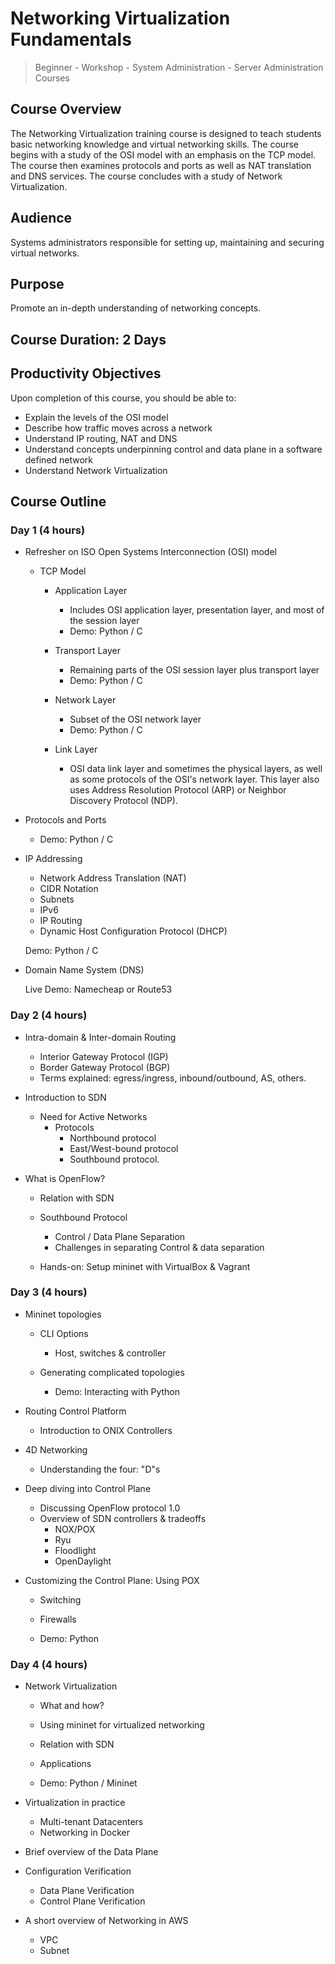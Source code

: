 # Networking Virtualization Fundamentals

> Beginner - Workshop - System Administration - Server Administration Courses

## Course Overview

The Networking Virtualization training course is designed to teach students basic networking knowledge and virtual networking skills. The course begins with a study of the OSI model with an emphasis on the TCP model. The course then examines protocols and ports as well as NAT translation and DNS services. The course concludes with a study of Network Virtualization.

## Audience

Systems administrators responsible for setting up, maintaining and securing virtual networks.

## Purpose

Promote an in-depth understanding of networking concepts.

## Course Duration: ​2 Days

## Productivity Objectives

Upon completion of this course, you should be able to:

- Explain the levels of the OSI model
- Describe how traffic moves across a network
- Understand IP routing, NAT and DNS
- Understand concepts underpinning control and data plane in a software defined network
- Understand Network Virtualization

## Course Outline

### Day 1 (4 hours)

- Refresher on ISO Open Systems Interconnection (OSI) model
  - TCP Model
    - Application Layer
      - Includes OSI application layer, presentation layer, and most of the session layer
      - Demo: Python / C

    - Transport Layer
      - Remaining parts of the OSI session layer plus transport layer
      - Demo: Python / C

    - Network Layer
      - Subset of the OSI network layer
      - Demo: Python / C

    - Link Layer
      - OSI data link layer and sometimes the physical layers, as well as some protocols of the OSI's network layer. This layer also uses Address Resolution Protocol (ARP) or Neighbor Discovery Protocol (NDP).

- Protocols and Ports
  - Demo: Python / C

- IP Addressing
  - Network Address Translation (NAT)
  - CIDR Notation
  - Subnets
  - IPv6
  - IP Routing
  - Dynamic Host Configuration Protocol (DHCP)

  Demo: Python / C

- Domain Name System (DNS)

  Live Demo: Namecheap or Route53

### Day 2 (4 hours)

- Intra-domain & Inter-domain Routing
  - Interior Gateway Protocol (IGP)
  - Border Gateway Protocol (BGP)
  - Terms explained: egress/ingress, inbound/outbound, AS, others.

- Introduction to SDN
  - Need for Active Networks
    - Protocols
      - Northbound protocol
      - East/West-bound protocol
      - Southbound protocol.

- What is OpenFlow?
  - Relation with SDN
  - Southbound Protocol
    - Control / Data Plane Separation
    - Challenges in separating Control & data separation

  - Hands-on: Setup mininet with VirtualBox & Vagrant

### Day 3 (4 hours)

- Mininet topologies
  - CLI Options
    - Host, switches & controller
  - Generating complicated topologies

    - Demo: Interacting with Python

- Routing Control Platform
  - Introduction to ONIX Controllers

- 4D Networking
  - Understanding the four: "D"s

- Deep diving into Control Plane
  - Discussing OpenFlow protocol 1.0
  - Overview of SDN controllers & tradeoffs
    - NOX/POX
    - Ryu
    - Floodlight
    - OpenDaylight

- Customizing the Control Plane: Using POX
  - Switching
  - Firewalls

  - Demo: Python

### Day 4 (4 hours)

- Network Virtualization
  - What and how?
  - Using mininet for virtualized networking
  - Relation with SDN
  - Applications

  - Demo: Python / Mininet

- Virtualization in practice
  - Multi-tenant Datacenters
  - Networking in Docker

- Brief overview of the Data Plane

- Configuration Verification
  - Data Plane Verification
  - Control Plane Verification

- A short overview of Networking in AWS
  - VPC
  - Subnet
